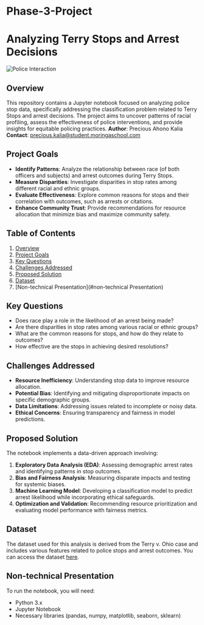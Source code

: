 # Phase-3-Project
# Analyzing Terry Stops and Arrest Decisions
![Police Interaction]([link_to_your_image](https://www.google.com/imgres?q=police%20interacting%20with%20civilians&imgurl=https%3A%2F%2Fimages.pexels.com%2Fphotos%2F7714863%2Fpexels-photo-7714863.jpeg%3Fauto%3Dcompress%26cs%3Dtinysrgb%26w%3D1260%26h%3D750%26dpr%3D1&imgrefurl=https%3A%2F%2Fwww.pexels.com%2Fphoto%2Fpolice-officers-talking-to-civilians-7714863%2F&docid=I8A6pWkoer4L8M&tbnid=985RVcMuLcVJcM&vet=12ahUKEwj_u8H-6JiKAxU_T0EAHQ1GAAMQM3oECBcQAA..i&w=1000&h=750&hcb=2&ved=2ahUKEwj_u8H-6JiKAxU_T0EAHQ1GAAMQM3oECBcQAA))

## Overview

This repository contains a Jupyter notebook focused on analyzing police stop data, specifically addressing the classification problem related to Terry Stops and arrest decisions. The project aims to uncover patterns of racial profiling, assess the effectiveness of police interventions, and provide insights for equitable policing practices.
**Author**: Precious Ahono Kalia  
**Contact**: [precious.kalia@student.moringaschool.com](mailto:precious.kalia@student.moringaschool.com)


## Project Goals
- **Identify Patterns**: Analyze the relationship between race (of both officers and subjects) and arrest outcomes during Terry Stops.
- **Measure Disparities**: Investigate disparities in stop rates among different racial and ethnic groups.
- **Evaluate Effectiveness**: Explore common reasons for stops and their correlation with outcomes, such as arrests or citations.
- **Enhance Community Trust**: Provide recommendations for resource allocation that minimize bias and maximize community safety.
## Table of Contents

1. [Overview](#overview)
2. [Project Goals](#project-goals)
3. [Key Questions](#key-questions)
4. [Challenges Addressed](#challenges-addressed)
5. [Proposed Solution](#proposed-solution)
6. [Dataset](#dataset)
7. [Non-technical Presentation](#non-technical Presentation)


## Key Questions

- Does race play a role in the likelihood of an arrest being made?
- Are there disparities in stop rates among various racial or ethnic groups?
- What are the common reasons for stops, and how do they relate to outcomes?
- How effective are the stops in achieving desired resolutions?

## Challenges Addressed

- **Resource Inefficiency**: Understanding stop data to improve resource allocation.
- **Potential Bias**: Identifying and mitigating disproportionate impacts on specific demographic groups.
- **Data Limitations**: Addressing issues related to incomplete or noisy data.
- **Ethical Concerns**: Ensuring transparency and fairness in model predictions.

## Proposed Solution

The notebook implements a data-driven approach involving:

1. **Exploratory Data Analysis (EDA)**: Assessing demographic arrest rates and identifying patterns in stop outcomes.
2. **Bias and Fairness Analysis**: Measuring disparate impacts and testing for systemic biases.
3. **Machine Learning Model**: Developing a classification model to predict arrest likelihood while incorporating ethical safeguards.
4. **Optimization and Validation**: Recommending resource prioritization and evaluating model performance with fairness metrics.

## Dataset

The dataset used for this analysis is derived from the Terry v. Ohio case and includes various features related to police stops and arrest outcomes. You can access the dataset [here](https://data.seattle.gov/Public-Safety/Terry-Stops/28ny-9ts8/about_data).

## Non-technical Presentation

To run the notebook, you will need:

- Python 3.x
- Jupyter Notebook
- Necessary libraries (pandas, numpy, matplotlib, seaborn, sklearn)
